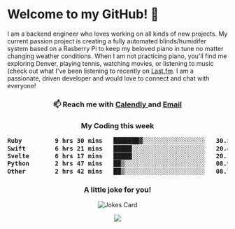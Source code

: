 <h1> Welcome to my GitHub! 👋 </h1>


  I am a backend engineer who loves working on all kinds of new projects. My current passion project is creating a fully automated blinds/humidifer system based on a Rasberry Pi to keep my beloved piano in tune no matter changing weather conditions. When I am not practicing piano, you'll find me exploring Denver, playing tennis, watching movies, or listening to music (check out what I've been listening to recently on [Last.fm](https://www.last.fm/user/mballa000). I am a passionate, driven developer and would love to connect and chat with everyone!

<h3 align = "center"> 📫 Reach me with <a href = "https://calendly.com/msbrandt00/30min"> Calendly </a> and <a href="mailto:msbrandt00@gmail.com">Email</a> 
 </h3>


 
<div align = "center"
[![Anurag's GitHub stats](https://github-readme-stats.vercel.app/api?username=mbrandt00)](https://github.com/anuraghazra/github-readme-stats)
          </div>
<h3 align="center">
  My Coding this week
<!--START_SECTION:waka-->

```txt
Ruby         9 hrs 30 mins   ███████▓░░░░░░░░░░░░░░░░░   30.53 %
Swift        6 hrs 21 mins   █████░░░░░░░░░░░░░░░░░░░░   20.42 %
Svelte       6 hrs 17 mins   █████░░░░░░░░░░░░░░░░░░░░   20.19 %
Python       2 hrs 47 mins   ██▒░░░░░░░░░░░░░░░░░░░░░░   08.97 %
Other        2 hrs 42 mins   ██▒░░░░░░░░░░░░░░░░░░░░░░   08.71 %
```

<!--END_SECTION:waka-->

### A little joke for you!

![Jokes Card](https://readme-jokes.vercel.app/api?hideBorder)

<a href="https://www.linkedin.com/in/mbrandt00/"><img src="https://img.shields.io/badge/linkedin-%230077B5.svg?&style=for-the-badge&logo=linkedin&logoColor=white" /></a>
